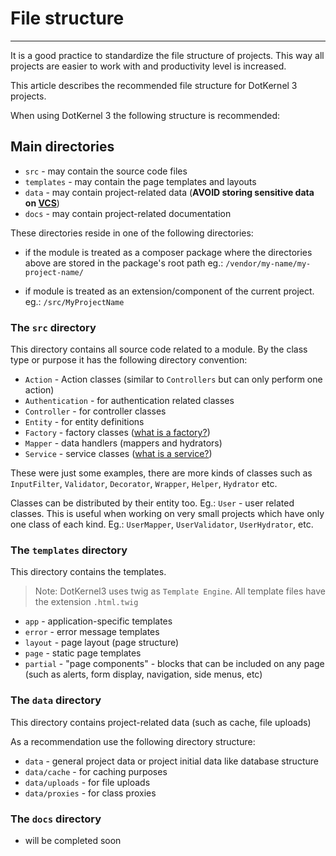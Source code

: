 # File structure
---

It is a good practice to standardize the file structure of projects.
This way all projects are easier to work with and productivity level is increased.

This article describes the recommended file structure for DotKernel 3 projects.

When using DotKernel 3 the following structure is recommended:

## Main directories

* `src` - may contain the source code files
* `templates` - may contain the page templates and layouts
* `data` - may contain project-related data (**AVOID storing sensitive data on [VCS](https://en.wikipedia.org/wiki/Version_control)**)
* `docs` - may contain project-related documentation


These directories reside in one of the following directories:

* if the module is treated as a composer package where the directories above are stored in the package's root path
eg.: `/vendor/my-name/my-project-name/`

* if module is treated as an extension/component of the current project.
eg.: `/src/MyProjectName`

### The `src` directory

This directory contains all source code related to a module. By the class type or purpose it has the following directory convention:

* `Action` - Action classes (similar to `Controllers` but can only perform one action)
* `Authentication` - for authentication related classes
* `Controller` - for controller classes
* `Entity` - for entity definitions
* `Factory` - factory classes ([what is a factory?]())
* `Mapper` - data handlers (mappers and hydrators)
* `Service` - service classes ([what is a service?]())

These were just some examples, there are more kinds of classes such as `InputFilter`, `Validator`, `Decorator`, `Wrapper`, `Helper`, `Hydrator` etc.

Classes can be distributed by their entity too. Eg.: `User` - user related classes.
This is useful when working on very small projects which have only one class of each kind. Eg.: `UserMapper`, `UserValidator`, `UserHydrator`, etc.

### The `templates` directory

This directory contains the templates. 
> Note: DotKernel3 uses twig as `Template Engine`. All template files have the extension `.html.twig`
 * `app` - application-specific templates
 * `error` - error message templates
 * `layout` - page layout (page structure)
 * `page` - static page templates
 * `partial` - "page components" - blocks that can be included on any page (such as alerts, form display, navigation, side menus, etc)

### The `data` directory

This directory contains project-related data (such as cache, file uploads)

As a recommendation use the following directory structure:
* `data` - general project data or project initial data like database structure
* `data/cache` - for caching purposes
* `data/uploads` - for file uploads
* `data/proxies` - for class proxies

### The `docs` directory

* will be completed soon